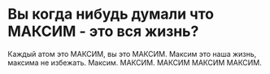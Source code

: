 # Вы когда нибудь думали что МАКСИМ - это вся жизнь?
Каждый атом это МАКСИМ, вы это МАКСИМ. Максим это наша жизнь, максима не избежать.
Максим.
МАКСИМ.
МАКСИМ МАКСИМ МАКСИМ.
